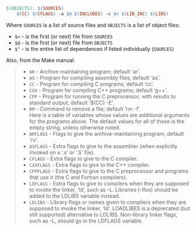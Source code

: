 ```makefile
$(OBJECTS): $(SOURCES)
	$(CC) $(CFLAGS) -o $@ $(INCLUDES) -c $< $(LIB_INC) $(LIBS)
```

Where ```SOURCES``` is a list of source files and ```OBJECTS``` is a list of object files:  
- ```$<``` - is the first (or next) file from ```SOURCES```  
- ```$@``` - is the first (or next) file from ```OBJECTS```  
- ```$^``` - is the entire list of dependences if listed individually (```SOURCES```)

Also, from the Make manual:  
> - ```AR``` - Archive-maintaining program; default ‘ar’.
> - ```AS``` - Program for compiling assembly files; default ‘as’.
> - ```CC``` - Program for compiling C programs; default ‘cc’.
> - ```CXX``` - Program for compiling C++ programs; default ‘g++’.
> - ```CPP``` - Program for running the C preprocessor, with results to standard output; default ‘$(CC) -E’.
> - ```RM``` - Command to remove a file; default ‘rm -f’.  
> Here is a table of variables whose values are additional arguments for the programs above. The default values for all of these is the empty string, unless otherwise noted.
> - ```ARFLAGS``` - Flags to give the archive-maintaining program; default ‘rv’.
> - ```ASFLAGS``` - Extra flags to give to the assembler (when explicitly invoked on a ‘.s’ or ‘.S’ file).
> - ```CFLAGS``` - Extra flags to give to the C compiler.
> - ```CXXFLAGS``` - Extra flags to give to the C++ compiler.
> - ```CPPFLAGS``` - Extra flags to give to the C preprocessor and programs that use it (the C and Fortran compilers).
> - ```LDFLAGS``` - Extra flags to give to compilers when they are supposed to invoke the linker, ‘ld’, such as -L. Libraries (-lfoo) should be added to the LDLIBS variable instead.
> - ```LDLIBS``` - Library flags or names given to compilers when they are supposed to invoke the linker, ‘ld’. LOADLIBES is a deprecated (but still supported) alternative to LDLIBS. Non-library linker flags, such as -L, should go in the LDFLAGS variable.
